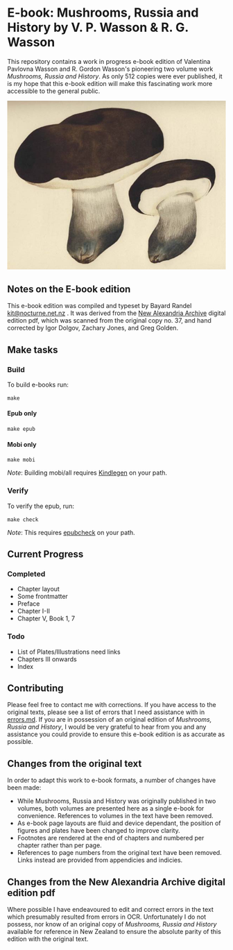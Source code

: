 # E-book: Mushrooms, Russia and History by V. P. Wasson & R. G. Wasson

This repository contains a work in progress e-book edition of Valentina Pavlovna Wasson and R. Gordon Wasson's pioneering two volume work *Mushrooms, Russia and History*. As only 512 copies were ever published, it is my hope that this e-book edition will make this fascinating work more accessible to the general public. 

![porcini](src/OEBPS/Images/index-14_1.jpg)

## Notes on the E-book edition

This e-book edition was compiled and typeset by Bayard Randel <kit@nocturne.net.nz> . It was derived from the [New Alexandria Archive](http://www.newalexandria.org/archive/) digital edition pdf, which was scanned from the original copy no. 37, and hand corrected by Igor Dolgov, Zachary Jones, and Greg Golden.

## Make tasks
### Build
To build e-books run:

    make

#### Epub only

    make epub

#### Mobi only

    make mobi

*Note*: Building mobi/all requires [Kindlegen](http://www.amazon.com/gp/feature.html?docId=1000765211) on your path.

### Verify
To verify the epub, run:

    make check

*Note*: This requires [epubcheck](https://github.com/idpf/epubcheck) on your path.

## Current Progress

### Completed

* Chapter layout
* Some frontmatter
* Preface
* Chapter I-II
* Chapter V, Book 1, 7

### Todo

* List of Plates/Illustrations need links
* Chapters III onwards
* Index

## Contributing

Please feel free to contact me with corrections. If you have access to the original texts, please see a list of errors that I need assistance with in [errors.md](errors.md). If you are in possession of an original edition of *Mushrooms, Russia and History*, I would be very grateful to hear from you and any assistance you could provide to ensure this e-book edition is as accurate as possible.

## Changes from the original text

In order to adapt this work to e-book formats, a number of changes have been made:

* While Mushrooms, Russia and History was originally published in two volumes, both volumes are presented here as a single e-book for convenience. References to volumes in the text have been removed.
* As e-book page layouts are fluid and device dependant, the position of figures and plates have been changed to improve clarity.
* Footnotes are rendered at the end of chapters and numbered per chapter rather than per page.
* References to page numbers from the original text have been removed. Links instead are provided from appendicies and indicies.

## Changes from the New Alexandria Archive digital edition pdf

Where possible I have endeavoured to edit and correct errors in the text which presumably resulted from errors in OCR. Unfortunately I do not possess, nor know of an original copy of *Mushrooms, Russia and History* available for reference in New Zealand to ensure the absolute parity of this edition with the original text.

